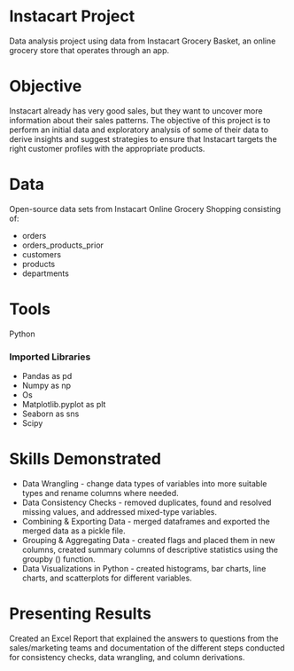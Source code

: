 # Instacart Project
Data analysis project using data from Instacart Grocery Basket, an online grocery store that operates through an app.

# Objective
Instacart already has very good sales, but they want to uncover more information about their sales patterns. The objective of this project is to perform an initial data and exploratory analysis of some of their data to derive insights and suggest strategies to ensure that Instacart targets the right customer profiles with the appropriate products.

# Data
Open-source data sets from Instacart Online Grocery Shopping consisting of:
* orders
* orders_products_prior
* customers
* products
* departments

# Tools
Python
### Imported Libraries
* Pandas as pd
* Numpy as np
* Os
* Matplotlib.pyplot as plt
* Seaborn as sns
* Scipy

# Skills Demonstrated
* Data Wrangling - change data types of variables into more suitable types and rename columns where needed.
* Data Consistency Checks  - removed duplicates, found and resolved missing values, and addressed mixed-type variables.
* Combining & Exporting Data - merged dataframes and exported the merged data as a pickle file.
* Grouping & Aggregating Data - created flags and placed them in new columns, created summary columns of descriptive statistics using the groupby () function.
* Data Visualizations in Python - created histograms, bar charts, line charts, and scatterplots for different variables.

# Presenting Results
Created an Excel Report that explained the answers to questions from the sales/marketing teams and documentation of the different steps conducted for consistency checks, data wrangling, and column derivations. 
